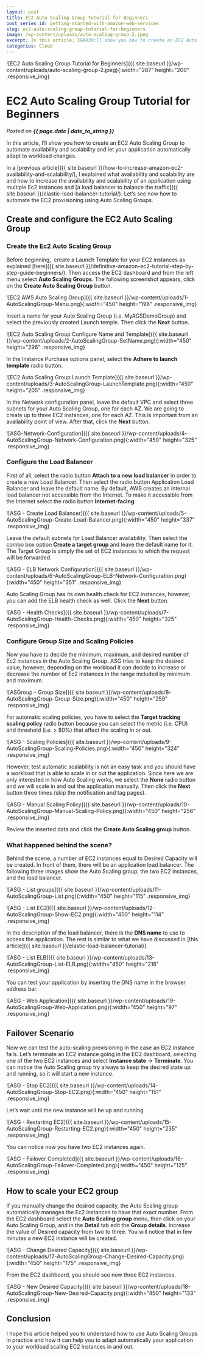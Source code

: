 ```yaml
---
layout: post
title: EC2 Auto Scaling Group Tutorial for Beginners
post_series_id: getting-started-with-amazon-web-services
slug: ec2-auto-scaling-group-tutorial-for-beginners
image: /wp-content/uploads/auto-scaling-group-2.jpeg
excerpt: In this article, I&#039;ll show you how to create an EC2 Auto Scaling Group to automate the availability and scalability of your EC2 instances.
categories: Cloud
---
```


![EC2 Auto Scaling Group Tutorial for Beginners]({{ site.baseurl }}/wp-content/uploads/auto-scaling-group-2.jpeg){:width="287" height="200" .responsive_img}

# EC2 Auto Scaling Group Tutorial for Beginners
_Posted on **{{ page.date | date_to_string }}**_

In this article, I’ll show you how to create an EC2 Auto Scaling Group to automate availability and scalability and let your application automatically adapt to workload changes.

In a [previous article]({{ site.baseurl }}/how-to-increase-amazon-ec2-availability-and-scalability/), I explained what availability and scalability are and how to increase the availability and scalability of an application using multiple Ec2 instances and [a load balancer to balance the traffic]({{ site.baseurl }}/elastic-load-balancer-tutorial/). Let’s see now how to automate the EC2 provisioning using Auto Scaling Groups.

## Create and configure the EC2 Auto Scaling Group

### Create the Ec2 Auto Scaling Group

Before beginning,  create a Launch Template for your EC2 instances as explained [here]({{ site.baseurl }}/definitive-amazon-ec2-tutorial-step-by-step-guide-beginners/). Then access the EC2 dashboard and from the left menu select **Auto Scaling Groups**. The following screenshot appears, click on the **Create Auto Scaling Group** button.

![EC2 AWS Auto Scaling Group]({{ site.baseurl }}/wp-content/uploads/1-AutoScalingGroup-Menu.png){:width="450" height="198" .responsive_img}

Insert a name for your Auto Scaling Group (i.e. MyAGSDemoGroup) and select the previously created Launch temple. Then click the **Next** button.

![EC2 Auto Scaling Group Configure Name and Template]({{ site.baseurl }}/wp-content/uploads/2-AutoScalingGroup-SetName.png){:width="450" height="296" .responsive_img}

In the Instance Purchase options panel, select the **Adhere to launch template** radio button.

![EC2 Auto Scaling Group Launch Template]({{ site.baseurl }}/wp-content/uploads/3-AutoScalingGroup-LaunchTemplate.png){:width="450" height="205" .responsive_img}

In the Network configuration panel, leave the default VPC and select three subnets for your Auto Scaling Group, one for each AZ. We are going to create up to three EC2 instances, one for each AZ. This is important from an availability point of view. After that, click the **Next** button.

![ASG-Network-Configuration]({{ site.baseurl }}/wp-content/uploads/4-AutoScalingGroup-Network-Configuration.png){:width="450" height="325" .responsive_img}

### Configure the Load Balancer

First of all, select the radio button **Attach to a new load balancer** in order to create a new Load Balancer. Then select the radio button Application Load Balancer and leave the default name. By default, AWS creates an internal load balancer not accessible from the Internet. To make it accessible from the Internet select the radio button **Internet-facing**.

![ASG - Create Load Balancer]({{ site.baseurl }}/wp-content/uploads/5-AutoScalingGroup-Create-Load-Balancer.png){:width="450" height="337" .responsive_img}

Leave the default subnets for Load Balancer availability. Then select the combo box option **Create a target group** and leave the default name for it. The Target Group is simply the set of EC2 instances to which the request will be forwarded.

![ASG - ELB Network Configuration]({{ site.baseurl }}/wp-content/uploads/6-AutoScalingGroup-ELB-Network-Configuration.png){:width="450" height="351" .responsive_img}

Auto Scaling Group has its own health check for EC2 instances, however, you can add the ELB health check as well. Click the **Next** button.

![ASG - Health Checks]({{ site.baseurl }}/wp-content/uploads/7-AutoScalingGroup-Health-Checks.png){:width="450" height="325" .responsive_img}

### Configure Group Size and Scaling Policies

Now you have to decide the minimum, maximum, and desired number of Ec2 instances in the Auto Scaling Group. ASG tries to keep the desired value, however, depending on the workload it can decide to increase or decrease the number of Ec2 instances in the range included by minimum and maximum.

![ASGroup - Group Size]({{ site.baseurl }}/wp-content/uploads/8-AutoScalingGroup-Group-Size.png){:width="450" height="259" .responsive_img}

For automatic scaling policies, you have to select the **Target tracking scaling policy** radio button because you can select the metric (i.e. CPU) and threshold (i.e. > 80%) that affect the scaling in or out.

![ASG - Scaling Policies]({{ site.baseurl }}/wp-content/uploads/9-AutoScalingGroup-Scaling-Policies.png){:width="450" height="324" .responsive_img}

However, test automatic scalability is not an easy task and you should have a workload that is able to scale in or out the application. Since here we are only interested in how Auto Scaling works, we select the **None** radio button and we will scale in and out the application manually. Then click the **Next** button three times (skip the notification and tag pages).

![ASG - Manual Scaling Policy]({{ site.baseurl }}/wp-content/uploads/10-AutoScalingGroup-Manual-Scaling-Policy.png){:width="450" height="256" .responsive_img}

Review the inserted data and click the **Create Auto Scaling group** button.

### What happened behind the scene?

Behind the scene, a number of EC2 instances equal to Desired Capacity will be created. In front of them, there will be an application load balancer. The following three images show the Auto Scaling group, the two EC2 instances, and the load balancer.

![ASG - List groups]({{ site.baseurl }}/wp-content/uploads/11-AutoScalingGroup-List.png){:width="450" height="115" .responsive_img}

![ASG - List EC2]({{ site.baseurl }}/wp-content/uploads/12-AutoScalingGroup-Show-EC2.png){:width="450" height="114" .responsive_img}

In the description of the load balancer, there is the **DNS name** to use to access the application. The rest is similar to what we have discussed in [this article]({{ site.baseurl }}/elastic-load-balancer-tutorial/).

![ASG - List ELB]({{ site.baseurl }}/wp-content/uploads/13-AutoScalingGroup-List-ELB.png){:width="450" height="216" .responsive_img}

You can test your application by inserting the DNS name in the browser address bar.

![ASG - Web Application]({{ site.baseurl }}/wp-content/uploads/19-AutoScalingGroup-Web-Application.png){:width="450" height="97" .responsive_img}

## Failover Scenario

Now we can test the auto-scaling provisioning in the case an EC2 instance fails. Let’s terminate an EC2 instance going in the EC2 dashboard, selecting one of the two EC2 instances and select **Instance state** -> **Terminate**. You can notice the Auto Scaling group try always to keep the desired state up and running, so it will start a new instance.

![ASG - Stop EC2]({{ site.baseurl }}/wp-content/uploads/14-AutoScalingGroup-Stop-EC2.png){:width="450" height="151" .responsive_img}

Let’s wait until the new instance will be up and running.

![ASG - Restarting EC2]({{ site.baseurl }}/wp-content/uploads/15-AutoScalingGroup-Restarting-EC2.png){:width="450" height="235" .responsive_img}

You can notice now you have two EC2 instances again.

![ASG - Failover Completed]({{ site.baseurl }}/wp-content/uploads/16-AutoScalingGroup-Failover-Completed.png){:width="450" height="125" .responsive_img}

## How to scale your EC2 group

If you manually change the desired capacity, the Auto Scaling group automatically manages the Ec2 instances to have that exact number. From the EC2 dashboard select the **Auto Scaling group** menu, then click on your Auto Scaling Group, and in the **Detail** tab edit the **Group details**. Increase the value of Desired capacity from two to three. You will notice that in few minutes a new EC2 instance will be created.

![ASG - Change Desired Capacity]({{ site.baseurl }}/wp-content/uploads/17-AutoScalingGroup-Change-Desired-Capacity.png){:width="450" height="175" .responsive_img}

From the EC2 dashboard, you should see now three EC2 instances.

![ASG - New Desired Capacity]({{ site.baseurl }}/wp-content/uploads/18-AutoScalingGroup-New-Desired-Capacity.png){:width="450" height="133" .responsive_img}

## Conclusion

I hope this article helped you to understand how to use Auto Scaling Groups in practice and how it can help you to adapt automatically your application to your workload scaling EC2 instances in and out.